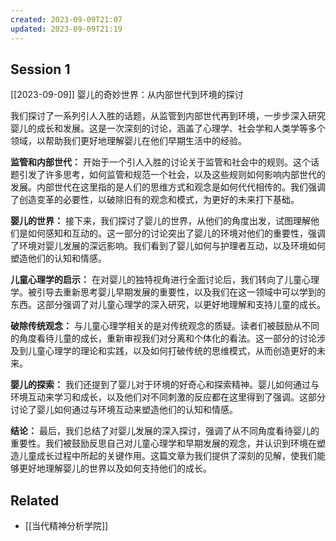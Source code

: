 ```yaml
---
created: 2023-09-09T21:07
updated: 2023-09-09T21:19
---
```

## Session 1
[[2023-09-09]]
婴儿的奇妙世界：从内部世代到环境的探讨

我们探讨了一系列引人入胜的话题，从监管到内部世代再到环境，一步步深入研究婴儿的成长和发展。这是一次深刻的讨论，涵盖了心理学、社会学和人类学等多个领域，以帮助我们更好地理解婴儿在他们早期生活中的经验。

**监管和内部世代：** 开始于一个引人入胜的讨论关于监管和社会中的规则。这个话题引发了许多思考，如何监管和规范一个社会，以及这些规则如何影响内部世代的发展。内部世代在这里指的是人们的思维方式和观念是如何代代相传的。我们强调了创造变革的必要性，以破除旧有的观念和模式，为更好的未来打下基础。

**婴儿的世界：** 接下来，我们探讨了婴儿的世界，从他们的角度出发，试图理解他们是如何感知和互动的。这一部分的讨论突出了婴儿的环境对他们的重要性，强调了环境对婴儿发展的深远影响。我们看到了婴儿如何与护理者互动，以及环境如何塑造他们的认知和情感。

**儿童心理学的启示：** 在对婴儿的独特视角进行全面讨论后，我们转向了儿童心理学。被引导去重新思考婴儿早期发展的重要性，以及我们在这一领域中可以学到的东西。这部分强调了对儿童心理学的深入研究，以更好地理解和支持儿童的成长。

**破除传统观念：** 与儿童心理学相关的是对传统观念的质疑。读者们被鼓励从不同的角度看待儿童的成长，重新审视我们对分离和个体化的看法。这一部分的讨论涉及到儿童心理学的理论和实践，以及如何打破传统的思维模式，从而创造更好的未来。

**婴儿的探索：** 我们还提到了婴儿对于环境的好奇心和探索精神。婴儿如何通过与环境互动来学习和成长，以及他们对不同刺激的反应都在这里得到了强调。这部分讨论了婴儿如何通过与环境互动来塑造他们的认知和情感。

**结论：** 最后，我们总结了对婴儿发展的深入探讨，强调了从不同角度看待婴儿的重要性。我们被鼓励反思自己对儿童心理学和早期发展的观念，并认识到环境在塑造儿童成长过程中所起的关键作用。这篇文章为我们提供了深刻的见解，使我们能够更好地理解婴儿的世界以及如何支持他们的成长。
## Related
- [[当代精神分析学院]]